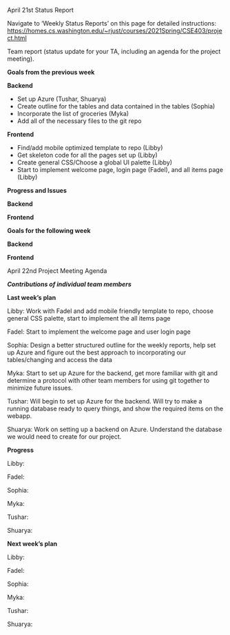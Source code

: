 
April 21st Status Report

Navigate to ‘Weekly Status Reports’ on this page for detailed instructions:
https://homes.cs.washington.edu/~rjust/courses/2021Spring/CSE403/project.html 

Team report (status update for your TA, including an agenda for the project meeting).

**Goals from the previous week**

  **Backend**
  - Set up Azure (Tushar, Shuarya)
  - Create outline for the tables and data contained in the tables (Sophia)
  - Incorporate the list of groceries (Myka)
  - Add all of the necessary files to the git repo 


  **Frontend**
  - Find/add mobile optimized template to repo (Libby)
  - Get skeleton code for all the pages set up (Libby)
  - Create general CSS/Choose a global UI palette (Libby)
  - Start to implement welcome page, login page (Fadel), and all items page (Libby)


**Progress and Issues**

  **Backend**

  **Frontend**


**Goals for the following week**

  **Backend**

  **Frontend**
 
April 22nd Project Meeting Agenda
 
 
**_Contributions of individual team members_**

**Last week’s plan**

  Libby: Work with Fadel and add mobile friendly template to repo, choose general CSS palette, start to implement the all items page
  
  Fadel: Start to implement the welcome page and user login page 
  
  Sophia: Design a better structured outline for the weekly reports, help set up Azure and figure out the best approach to incorporating our tables/changing and access the data
  
  Myka: Start to set up Azure for the backend, get more familiar with git and determine a protocol with other team members for using git together to minimize future issues.
 
  Tushar: Will begin to set up Azure for the backend. Will try to make a running database ready to query things, and show the required items on the webapp. 
  
  Shuarya: Work on setting up a backend on Azure. Understand the database we would need to create for our project.

 
**Progress**

  Libby:
  
  Fadel: 
  
  Sophia: 
  
  Myka: 
  
  Tushar: 
  
  Shuarya: 
 
**Next week’s plan**

  Libby:
  
  Fadel: 
  
  Sophia: 
  
  Myka: 
  
  Tushar: 
  
  Shuarya:

